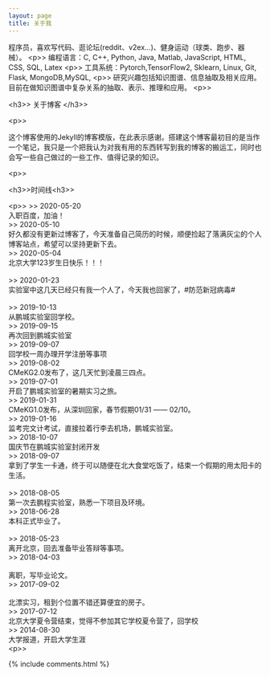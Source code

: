 ```yaml
---
layout: page
title: 关于我 
---
```


程序员，喜欢写代码、逛论坛(reddit、v2ex...)、健身运动（球类、跑步、器械）。
<p\>>
编程语言：C, C++, Python, Java, Matlab, JavaScript, HTML, CSS, SQL, Latex
<p\>>
工具系统：Pytorch,TensorFlow2, Sklearn, Linux, Git, Flask, MongoDB,MySQL,
<p\>>
研究兴趣包括知识图谱、信息抽取及相关应用。目前在做知识图谱中复杂关系的抽取、表示、推理和应用。
<p\>>

<h3\>> 关于博客 </h3\>>  

<p\>>

这个博客使用的Jekyll的博客模版，在此表示感谢。搭建这个博客最初目的是当作一个笔记，我只是一个把我认为对我有用的东西转写到我的博客的搬运工，同时也会写一些自己做过的一些工作、值得记录的知识。

<p\>>

<h3\>>时间线<h3\>>

<p\>>
\>> 2020-05-20 <br /> 
    入职百度，加油！ <br /> 
\>> 2020-05-10   <br /> 
    好久都没有更新过博客了，今天准备自己简历的时候，顺便捡起了落满灰尘的个人博客站点，希望可以坚持更新下去。  <br /> 
\>> 2020-05-04  <br /> 
    北京大学123岁生日快乐！！！<br />  
\>> 2020-01-23  <br /> 
    实验室中这几天已经只有我一个人了，今天我也回家了，#防范新冠病毒# <br />  
\>> 2019-10-13  <br /> 
    从鹏城实验室回学校。  <br /> 
\>> 2019-09-15  <br /> 
    再次回到鹏城实验室  <br /> 
\>> 2019-09-07  <br /> 
    回学校一周办理开学注册等事项  <br /> 
\>> 2019-08-02  <br /> 
    CMeKG2.0发布了，这几天忙到凌晨三四点。<br /> 
\>> 2019-07-01  <br /> 
    开启了鹏城实验室的暑期实习之旅。  <br /> 
\>> 2019-01-31 <br /> 
    CMeKG1.0发布，从深圳回家，春节假期01/31 —— 02/10。<br /> 
\>> 2019-01-16  <br /> 
    监考完文计考试，直接拉着行李去机场，鹏城实验室。<br /> 
\>> 2018-10-07  <br /> 
    国庆节在鹏城实验室封闭开发  <br /> 
\>> 2018-09-07   <br /> 
    拿到了学生一卡通，终于可以随便在北大食堂吃饭了，结束一个假期的用太阳卡的生活。 <br />  
\>> 2018-08-05  <br /> 
    第一次去鹏程实验室，熟悉一下项目及环境。 <br /> 
\>> 2018-06-28  <br /> 
    本科正式毕业了。 <br />  
\>> 2018-05-23  <br /> 
    离开北京，回去准备毕业答辩等事项。  <br /> 
\>> 2018-04-03 <br />  
    离职，写毕业论文。  <br /> 
\>> 2017-09-02 <br />  
    北漂实习，租到个位置不错还算便宜的房子。  <br /> 
\>> 2017-07-12  <br /> 
    北京大学夏令营结束，觉得不参加其它学校夏令营了，回学校  <br /> 
\>> 2014-08-30  <br /> 
    大学报道，开启大学生涯  <br /> 
<p\>>


{% include comments.html %}

